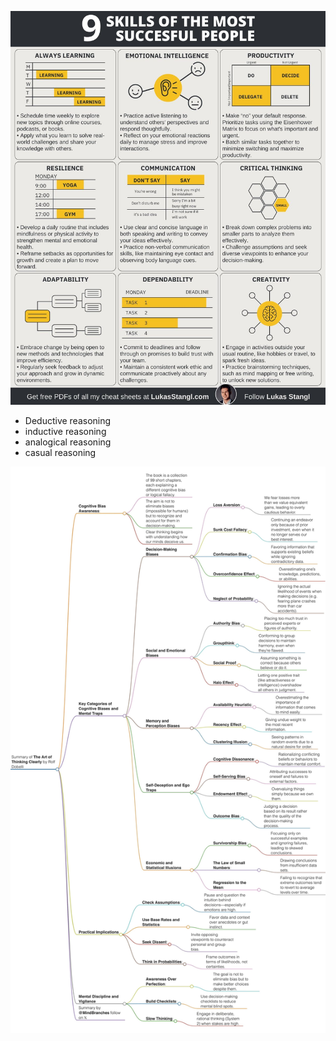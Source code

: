 ![skills of successful people](static/skills%20of%20successful%20people.png)

- Deductive reasoning
- inductive reasoning
- analogical reasoning
- casual reasoning

![](static/decision%20making%20&%20emotional%20biases.png)

